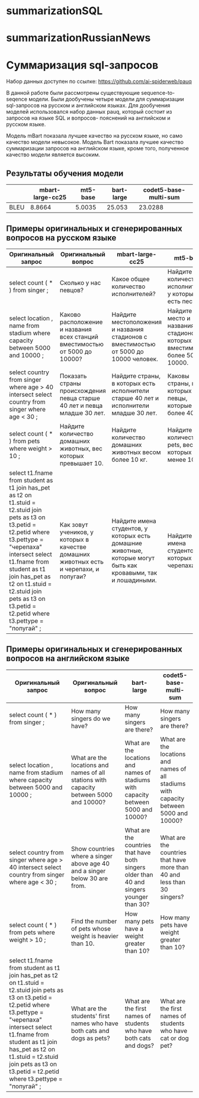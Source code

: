 # summarizationSQL

# summarizationRussianNews

# Суммаризация sql-запросов

Набор данных доступен по ссылке: https://github.com/ai-spiderweb/pauq

В данной работе были рассмотрены существующие sequence-to-seqence модели. Были дообучены четыре 
модели для суммаризации sql-запросов на русском и английском языках. Для дообучения моделей
использовался набор данных pauq, который состоит из запросов на языке SQL и вопросов-
пояснений на английском и русском языке.

Модель mBart показала лучшее качество на русском языке, но само качество модели невысокое.
Модель Bart показала лучшее качество суммаризации запросов на английском языке, кроме того,
полученное качество модели является высоким.

## Результаты обучения модели

|       | mbart-large-cc25| mt5-base | bart-large | codet5-base-multi-sum|
|-------|--------|---------|---------|---------|
|BLEU| 8.8664 | 5.0035 | 25.053 | 23.0288 |


## Примеры оригинальных и сгенерированных вопросов на русском языке

|Оригинальный запрос | Оригинальный вопрос | mbart-large-cc25 | mt5-base|
|-----------------------|---------------------------|---------------------------|---------------------------|
|select count ( * ) from singer ; | Сколько у нас певцов? | Какое общее количество исполнителей? | Найдите количество исполнителей, у которых есть песни. |
|select location , name from stadium where capacity between 5000 and 10000 ; | Каково расположение и названия всех станций вместимостью от 5000 до 10000? | Найдите местоположения и названия стадионов с вместимостью от 5000 до 10000 человек. | Найдите место и названия стадионов, в которых есть вместимость более 5000 и 10000. | 
|select country from singer where age > 40 intersect select country from singer where age < 30 ; | Показать страны происхождения певца старше 40 лет и певца младше 30 лет. | Найдите страны, в которых есть исполнители старше 40 лет и исполнители младше 30 лет. | Каковы страны, в которых есть певцы, которые более 40 лет? |
|select count ( * ) from pets where weight > 10 ; | Найдите количество домашних животных, вес которых превышает 10. | Найдите количество домашних животных весом более 10 кг. |  Найдите количество pets, вес которых менее 10 кг. |
|select t1.fname from student as t1 join has_pet as t2 on t1.stuid = t2.stuid join pets as t3 on t3.petid = t2.petid where t3.pettype = "черепаха" intersect select t1.fname from student as t1 join has_pet as t2 on t1.stuid = t2.stuid join pets as t3 on t3.petid = t2.petid where t3.pettype = "попугай" ; | Как зовут учеников, у которых в качестве домашних животных есть и черепахи, и попугаи? | Найдите имена студентов, у которых есть домашние животные, которые могут быть как кровавыми, так и лошадиными. | Найдите имена студентов, у которых есть черепаха. |

## Примеры оригинальных и сгенерированных вопросов на английском языке

|Оригинальный запрос | Оригинальный вопрос | bart-large | codet5-base-multi-sum|
|-----------------------|---------------------------|---------------------------|---------------------------|
|select count ( * ) from singer ; | How many singers do we have? | How many singers are there? | How many singers are there? |
|select location , name from stadium where capacity between 5000 and 10000 ; | What are the locations and names of all stations with capacity between 5000 and 10000? | What are the locations and names of stadiums with capacity between 5000 and 10000? | What are the locations and names of all stadiums with capacity between 5000 and 10000?  | 
|select country from singer where age > 40 intersect select country from singer where age < 30 ; | Show countries where a singer above age 40 and a singer below 30 are from. | What are the countries that have both singers older than 40 and singers younger than 30?  | What are the countries that have more than 40 and less than 30 singers? |
|select count ( * ) from pets where weight > 10 ; | Find the number of pets whose weight is heavier than 10. | How many pets have a weight greater than 10? |  How many pets have weight greater than 10?  |
|select t1.fname from student as t1 join has_pet as t2 on t1.stuid = t2.stuid join pets as t3 on t3.petid = t2.petid where t3.pettype = "черепаха" intersect select t1.fname from student as t1 join has_pet as t2 on t1.stuid = t2.stuid join pets as t3 on t3.petid = t2.petid where t3.pettype = "попугай" ; | What are the students' first names who have both cats and dogs as pets? | What are the first names of students who have both cats and dogs? | What are the first names of students who have cat or dog pet? |
